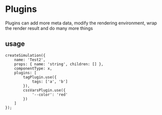 

# Plugins

Plugins can add more meta data, modify the rendering environment, wrap the render result and do many more things

## usage


```
createSimulation({
    name: 'Test2',
    props: { name: 'string', children: [] },
    componentType: x,
    plugins: [
        tagPlugin.use({
            tags: ['a', 'b']
        }),
        cssVarsPlugin.use({
            '--color': 'red'
        })
    ]
});


```